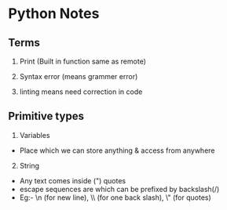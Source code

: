 # Python Notes
## Terms
1. Print (Built in function same as remote)

2. Syntax error (means grammer error)

3. linting means need correction in code

## Primitive types
1. Variables 
- Place which we can store anything & access from anywhere
2. String
- Any text comes inside (") quotes
- escape sequences are which can be prefixed by backslash(/)
- Eg:- \n (for new line), \\\ (for one back slash), \\" (for quotes)

